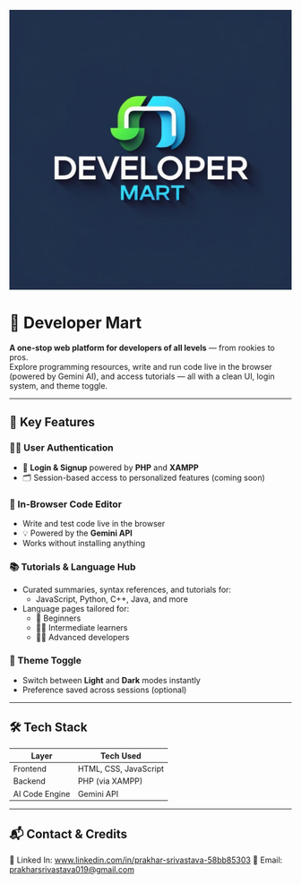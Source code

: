 ![Alt text](Logos/logo2.png)

# 🧠 Developer Mart

**A one-stop web platform for developers of all levels** — from rookies to pros.  
Explore programming resources, write and run code live in the browser (powered by Gemini AI), and access tutorials — all with a clean UI, login system, and theme toggle.

---

## 🌟 Key Features

### 🧑‍💻 User Authentication
- 🔐 **Login & Signup** powered by **PHP** and **XAMPP**
- 🗂️ Session-based access to personalized features (coming soon)

### 🧪 In-Browser Code Editor
- Write and test code live in the browser
- 💡 Powered by the **Gemini API**
- Works without installing anything

### 📚 Tutorials & Language Hub
- Curated summaries, syntax references, and tutorials for:
  - JavaScript, Python, C++, Java, and more
- Language pages tailored for:
  - 👶 Beginners
  - 🧑‍💻 Intermediate learners
  - 🧙‍♂️ Advanced developers

### 🎨 Theme Toggle
- Switch between **Light** and **Dark** modes instantly
- Preference saved across sessions (optional)

---

## 🛠️ Tech Stack

| Layer          | Tech Used            |
|----------------|----------------------|
| Frontend       | HTML, CSS, JavaScript |
| Backend        | PHP (via XAMPP)      |
| AI Code Engine | Gemini API           |

---

## 📬 Contact & Credits
🔗 Linked In: www.linkedin.com/in/prakhar-srivastava-58bb85303
📧 Email: prakharsrivastava019@gmail.com
